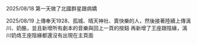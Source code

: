 2025/08/18 第一天做了北國群星跟病嬌

2025/08/19 上傳奉天1928、孤城、晴天神社、賣快樂的人，然後接著陸續上傳漓川、奶酪，並且新增所有劇本的音樂與回上一頁的按鈕
再新增了王座跟陰緣，漓川奶烙王座陰緣都還沒有出現在主頁面

